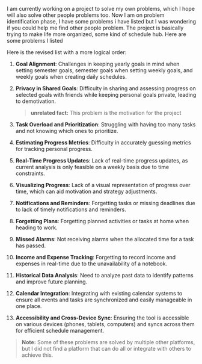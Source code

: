 I am currently working on a project to solve my own problems, which I hope will also solve other people problems too. Now I am on problem identification phase, I have some problems i have listed but I was wondering if you could help me find other people problem. The project is basically trying to make life more organized, some kind of schedule hub. Here are some problems I listed

Here is the revised list with a more logical order:

1.  **Goal Alignment**: Challenges in keeping yearly goals in mind when setting semester goals, semester goals when setting weekly goals, and weekly goals when creating daily schedules.

2.  **Privacy in Shared Goals**: Difficulty in sharing and assessing progress on selected goals with friends while keeping personal goals private, leading to demotivation.

    > **unrelated fact:** This problem is the motivation for the project

3.  **Task Overload and Prioritization**: Struggling with having too many tasks and not knowing which ones to prioritize.

4.  **Estimating Progress Metrics**: Difficulty in accurately guessing metrics for tracking personal progress.

5.  **Real-Time Progress Updates**: Lack of real-time progress updates, as current analysis is only feasible on a weekly basis due to time constraints.

6.  **Visualizing Progress**: Lack of a visual representation of progress over time, which can aid motivation and strategy adjustments.

7.  **Notifications and Reminders**: Forgetting tasks or missing deadlines due to lack of timely notifications and reminders.

8.  **Forgetting Plans**: Forgetting planned activities or tasks at home when heading to work.

9.  **Missed Alarms**: Not receiving alarms when the allocated time for a task has passed.

10. **Income and Expense Tracking**: Forgetting to record income and expenses in real-time due to the unavailability of a notebook.

11. **Historical Data Analysis**: Need to analyze past data to identify patterns and improve future planning.

12. **Calendar Integration**: Integrating with existing calendar systems to ensure all events and tasks are synchronized and easily manageable in one place.

13. **Accessibility and Cross-Device Sync**: Ensuring the tool is accessible on various devices (phones, tablets, computers) and syncs across them for efficient schedule management.

> **Note:** Some of these problems are solved by multiple other platforms, but I did not find a platform that can do all or integrate with others to achieve this.
